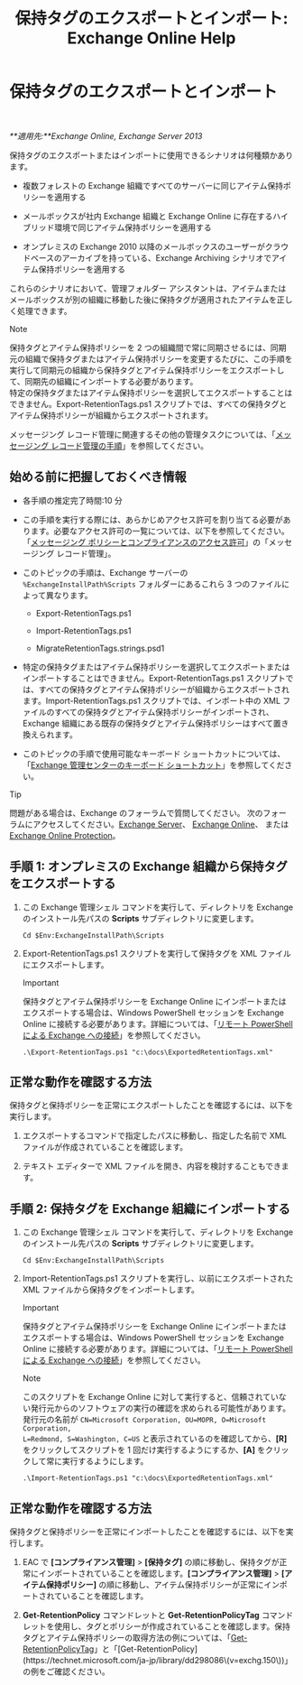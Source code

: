 ﻿---
title: '保持タグのエクスポートとインポート: Exchange Online Help'
TOCTitle: 保持タグのエクスポートとインポート
ms:assetid: 18405ea2-7ccc-475e-bd84-8b040e17bf44
ms:mtpsurl: https://technet.microsoft.com/ja-jp/library/JJ907307(v=EXCHG.150)
ms:contentKeyID: 51407505
ms.date: 05/22/2018
mtps_version: v=EXCHG.150
ms.translationtype: HT
---

# 保持タグのエクスポートとインポート

 

_**適用先:**Exchange Online, Exchange Server 2013_

保持タグのエクスポートまたはインポートに使用できるシナリオは何種類かあります。

  - 複数フォレストの Exchange 組織ですべてのサーバーに同じアイテム保持ポリシーを適用する

  - メールボックスが社内 Exchange 組織と Exchange Online に存在するハイブリッド環境で同じアイテム保持ポリシーを適用する

  - オンプレミスの Exchange 2010 以降のメールボックスのユーザーがクラウドベースのアーカイブを持っている、Exchange Archiving シナリオでアイテム保持ポリシーを適用する

これらのシナリオにおいて、管理フォルダー アシスタントは、アイテムまたはメールボックスが別の組織に移動した後に保持タグが適用されたアイテムを正しく処理できます。


> [!NOTE]
> 保持タグとアイテム保持ポリシーを 2 つの組織間で常に同期させるには、同期元の組織で保持タグまたはアイテム保持ポリシーを変更するたびに、この手順を実行して同期元の組織から保持タグとアイテム保持ポリシーをエクスポートして、同期先の組織にインポートする必要があります。<BR>特定の保持タグまたはアイテム保持ポリシーを選択してエクスポートすることはできません。Export-RetentionTags.ps1 スクリプトでは、すべての保持タグとアイテム保持ポリシーが組織からエクスポートされます。



メッセージング レコード管理に関連するその他の管理タスクについては、「[メッセージング レコード管理の手順](messaging-records-management-procedures-exchange-2013-help.md)」を参照してください。

## 始める前に把握しておくべき情報

  - 各手順の推定完了時間:10 分

  - この手順を実行する際には、あらかじめアクセス許可を割り当てる必要があります。必要なアクセス許可の一覧については、以下を参照してください。「[メッセージング ポリシーとコンプライアンスのアクセス許可](messaging-policy-and-compliance-permissions-exchange-2013-help.md)」の「メッセージング レコード管理」。

  - このトピックの手順は、Exchange サーバーの `%ExchangeInstallPath%Scripts` フォルダーにあるこれら 3 つのファイルによって異なります。
    
      - Export-RetentionTags.ps1
    
      - Import-RetentionTags.ps1
    
      - MigrateRetentionTags.strings.psd1

  - 特定の保持タグまたはアイテム保持ポリシーを選択してエクスポートまたはインポートすることはできません。Export-RetentionTags.ps1 スクリプトでは、すべての保持タグとアイテム保持ポリシーが組織からエクスポートされます。Import-RetentionTags.ps1 スクリプトでは、インポート中の XML ファイルのすべての保持タグとアイテム保持ポリシーがインポートされ、Exchange 組織にある既存の保持タグとアイテム保持ポリシーはすべて置き換えられます。

  - このトピックの手順で使用可能なキーボード ショートカットについては、「[Exchange 管理センターのキーボード ショートカット](keyboard-shortcuts-in-the-exchange-admin-center-exchange-online-protection-help.md)」を参照してください。


> [!TIP]
> 問題がある場合は、Exchange のフォーラムで質問してください。 次のフォーラムにアクセスしてください。<A href="https://go.microsoft.com/fwlink/p/?linkid=60612">Exchange Server</A>、 <A href="https://go.microsoft.com/fwlink/p/?linkid=267542">Exchange Online</A>、 または <A href="https://go.microsoft.com/fwlink/p/?linkid=285351">Exchange Online Protection</A>。



## 手順 1: オンプレミスの Exchange 組織から保持タグをエクスポートする

1.  この Exchange 管理シェル コマンドを実行して、ディレクトリを Exchange のインストール先パスの **Scripts** サブディレクトリに変更します。
    
        Cd $Env:ExchangeInstallPath\Scripts

2.  Export-RetentionTags.ps1 スクリプトを実行して保持タグを XML ファイルにエクスポートします。
    

    > [!IMPORTANT]
    > 保持タグとアイテム保持ポリシーを Exchange Online にインポートまたはエクスポートする場合は、Windows PowerShell セッションを Exchange Online に接続する必要があります。詳細については、「<A href="https://technet.microsoft.com/ja-jp/library/jj984289(v=exchg.150)">リモート PowerShell による Exchange への接続</A>」を参照してください。

    
        .\Export-RetentionTags.ps1 "c:\docs\ExportedRetentionTags.xml"

## 正常な動作を確認する方法

保持タグと保持ポリシーを正常にエクスポートしたことを確認するには、以下を実行します。

1.  エクスポートするコマンドで指定したパスに移動し、指定した名前で XML ファイルが作成されていることを確認します。

2.  テキスト エディターで XML ファイルを開き、内容を検討することもできます。

## 手順 2: 保持タグを Exchange 組織にインポートする

1.  この Exchange 管理シェル コマンドを実行して、ディレクトリを Exchange のインストール先パスの **Scripts** サブディレクトリに変更します。
    
        Cd $Env:ExchangeInstallPath\Scripts

2.  Import-RetentionTags.ps1 スクリプトを実行し、以前にエクスポートされた XML ファイルから保持タグをインポートします。
    

    > [!IMPORTANT]
    > 保持タグとアイテム保持ポリシーを Exchange Online にインポートまたはエクスポートする場合は、Windows PowerShell セッションを Exchange Online に接続する必要があります。詳細については、「<A href="https://technet.microsoft.com/ja-jp/library/jj984289(v=exchg.150)">リモート PowerShell による Exchange への接続</A>」を参照してください。

    

    > [!NOTE]
    > このスクリプトを Exchange Online に対して実行すると、信頼されていない発行元からのソフトウェアの実行の確認を求められる可能性があります。発行元の名前が <CODE>CN=Microsoft Corporation, OU=MOPR, O=Microsoft Corporation, L=Redmond, S=Washington, C=US</CODE> と表示されているのを確認してから、<STRONG>[R]</STRONG> をクリックしてスクリプトを 1 回だけ実行するようにするか、<STRONG>[A]</STRONG> をクリックして常に実行するようにします。

    
        .\Import-RetentionTags.ps1 "c:\docs\ExportedRetentionTags.xml"

## 正常な動作を確認する方法

保持タグと保持ポリシーを正常にインポートしたことを確認するには、以下を実行します。

1.  EAC で **\[コンプライアンス管理\]** \> **\[保持タグ\]** の順に移動し、保持タグが正常にインポートされていることを確認します。**\[コンプライアンス管理\]** \> **\[アイテム保持ポリシー\]** の順に移動し、アイテム保持ポリシーが正常にインポートされていることを確認します。

2.  **Get-RetentionPolicy** コマンドレットと **Get-RetentionPolicyTag** コマンドレットを使用し、タグとポリシーが作成されていることを確認します。保持タグとアイテム保持ポリシーの取得方法の例については、「[Get-RetentionPolicyTag](https://technet.microsoft.com/ja-jp/library/dd298009\(v=exchg.150\))」と「[Get-RetentionPolicy](https://technet.microsoft.com/ja-jp/library/dd298086\(v=exchg.150\))」の例をご確認ください。

